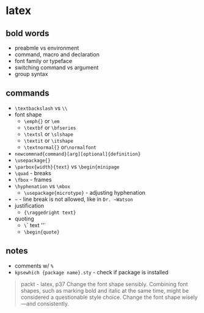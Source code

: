 # latex

## bold words

* preabmle vs environment
* command, macro and declaration
* font family or typeface
* switching command vs argument
* group syntax

## commands

* `\textbackslash` vs `\\ `
* font shape
  * `\emph{}` or `\em`
  * `\textbf` or `\bfseries`
  * `\textsl` or `\slshape`
  * `\textit` or `\itshape`
  * `\textnormal{}` or`\normalfont`
* `newcommnad{command}[arg][optional]{definition}`
* `\usepackage{}`
* `\parbox{width}{text}` vs `\begin{minipage`
* `\quad` - breaks
* `\fbox` - frames
* `\hyphenation` vs `\mbox`
  * `\usepackage{microtype}` - adjusting hyphenation
* `~` - line break is not allowed, like in `Dr. ~Watson`
* justification
  * `{\raggedright text}`
* quoting
  * `\`\` text ''`
  * `\begin{quote}`

## notes

* comments w/ `%`
* `kpsewhich {package name}.sty` - check if package is installed

> packt - latex, p37
> Change the font shape sensibly.
> Combining font shapes, such as marking bold and italic at the same time, might be considered a questionable style choice. Change the font shape wisely—and consistently.
